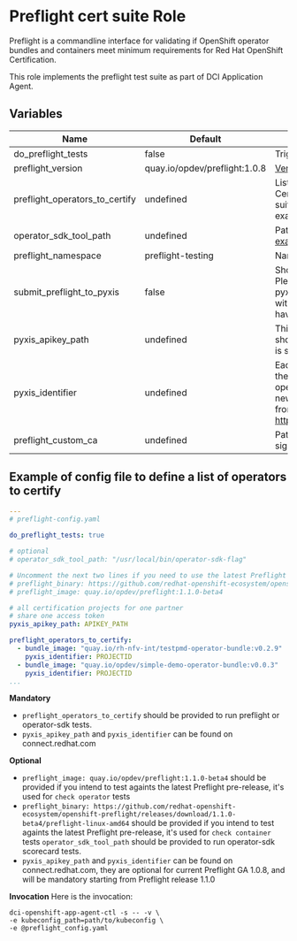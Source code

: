 # Preflight cert suite Role

Preflight is a commandline interface for validating if OpenShift operator bundles and containers meet minimum requirements for Red Hat OpenShift Certification.

This role implements the preflight test suite as part of DCI Application Agent.

## Variables

Name                               | Default                                              | Description
---------------------------------- | ---------------------------------------------------- | -------------------------------------------------------------
do\_preflight\_tests               | false                                                | Trigger to activate the preflight tests
preflight\_version                 | quay.io/opdev/preflight:1.0.8                        | [Version of Preflight Cert Suite to run](https://quay.io/repository/opdev/preflight?tab=tags)
preflight\_operators\_to\_certify  | undefined                                            | List of operators to be checked for certification with Preflight Cert Suite. This variable is mandatory to run Preflight cert suite. Please check [example_preflight_config.yaml](#example-of-config-file-to-define-a-list-of-operators-to-certify) for the example.
operator\_sdk\_tool\_path          | undefined                                            | Path to operator-sdk binary, optional. Please check [example_preflight_config.yaml](#example-of-config-file-to-define-a-list-of-operators-to-certify) for the example.
preflight\_namespace               | preflight-testing                                    | Namespace to use for preflight tests
submit\_preflight\_to\_pyxis       | false                                                | Should be set to true to submit Preflight results to Pyxis. Please do not forget to provide Pyxis credentials: pyxis\_apikey\_path with Pyxis token (shared for all projects within one client) and pyxis\_identifier (each operator should have its own certification project with the unique identifier).
pyxis\_apikey\_path                | undefined                                            | This is a path to file that contains partner's token. Parner should generate this token in connect.redhat.com. The token is shared for all projects within one partner.
pyxis\_identifier                  | undefined                                            | Each operator should have its own certification project with the unique identifier. If the partner has to certify two operators, he has to create two certification projects. Once a new cert project is created, the identifier could be extracted from the project url: https://connect.redhat.com/projects/pyxis_identifier/overview
preflight\_custom\_ca              | undefined                                            | Path of custom ca.crt. Used to test operator stored in a self signed registry


## Example of config file to define a list of operators to certify

```yaml
---
# preflight-config.yaml

do_preflight_tests: true

# optional
# operator_sdk_tool_path: "/usr/local/bin/operator-sdk-flag"

# Uncomment the next two lines if you need to use the latest Preflight pre-release:
# preflight_binary: https://github.com/redhat-openshift-ecosystem/openshift-preflight/releases/download/1.1.0-beta4/preflight-linux-amd64
# preflight_image: quay.io/opdev/preflight:1.1.0-beta4

# all certification projects for one partner
# share one access token
pyxis_apikey_path: APIKEY_PATH

preflight_operators_to_certify:
  - bundle_image: "quay.io/rh-nfv-int/testpmd-operator-bundle:v0.2.9"
    pyxis_identifier: PROJECTID
  - bundle_image: "quay.io/opdev/simple-demo-operator-bundle:v0.0.3"
    pyxis_identifier: PROJECTID
...
```

**Mandatory**
- `preflight_operators_to_certify` should be provided to run preflight or operator-sdk tests.
- `pyxis_apikey_path` and `pyxis_identifier` can be found on connect.redhat.com


**Optional**

- `preflight_image: quay.io/opdev/preflight:1.1.0-beta4` should be provided if you intend to test againts the latest Preflight pre-release, it's used for `check operator` tests
- `preflight_binary: https://github.com/redhat-openshift-ecosystem/openshift-preflight/releases/download/1.1.0-beta4/preflight-linux-amd64` should be provided if you intend to test againts the latest Preflight pre-release, it's used for `check container` tests
`operator_sdk_tool_path` should be provided to run operator-sdk scorecard tests.
- `pyxis_apikey_path` and `pyxis_identifier` can be found on connect.redhat.com, they are optional for current Preflight GA 1.0.8, and will be mandatory starting from Preflight release 1.1.0

**Invocation**
Here is the invocation:

```console
dci-openshift-app-agent-ctl -s -- -v \
-e kubeconfig_path=path/to/kubeconfig \
-e @preflight_config.yaml
```
